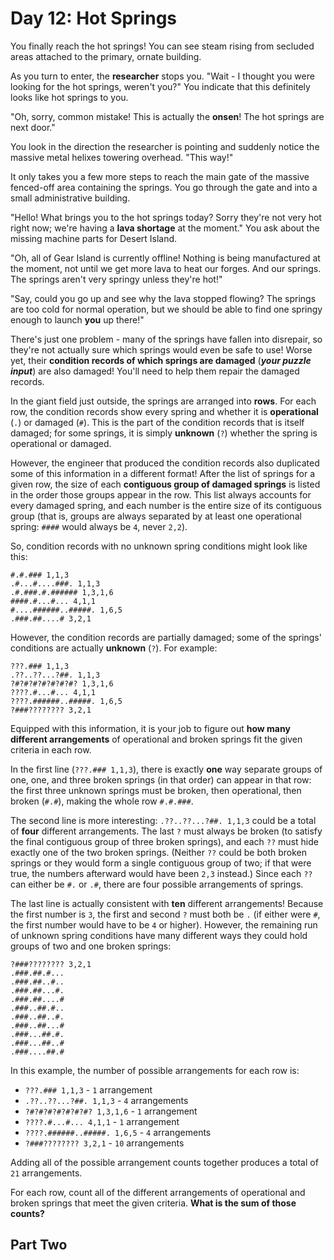 # Day 12: Hot Springs #

You finally reach the hot springs! You can see steam rising from secluded areas attached to the 
primary, ornate building.

As you turn to enter, the **researcher** stops you. "Wait - I thought you were looking for the hot 
springs, weren't you?" You indicate that this definitely looks like hot springs to you.

"Oh, sorry, common mistake! This is actually the **onsen**! The hot springs are next door."

You look in the direction the researcher is pointing and suddenly notice the massive metal helixes 
towering overhead. "This way!"

It only takes you a few more steps to reach the main gate of the massive fenced-off area containing 
the springs. You go through the gate and into a small administrative building.

"Hello! What brings you to the hot springs today? Sorry they're not very hot right now; we're 
having a **lava shortage** at the moment." You ask about the missing machine parts for Desert 
Island.

"Oh, all of Gear Island is currently offline! Nothing is being manufactured at the moment, not until 
we get more lava to heat our forges. And our springs. The springs aren't very springy unless 
they're hot!"

"Say, could you go up and see why the lava stopped flowing? The springs are too cold for normal 
operation, but we should be able to find one springy enough to launch **you** up there!"

There's just one problem - many of the springs have fallen into disrepair, so they're not actually 
sure which springs would even be safe to use! Worse yet, their **condition records of which springs 
are damaged** (**_your puzzle input_**) are also damaged! You'll need to help them repair the damaged 
records.

In the giant field just outside, the springs are arranged into **rows**. For each row, the condition 
records show every spring and whether it is **operational** (`.`) or damaged (`#`). This is the 
part of the condition records that is itself damaged; for some springs, it is simply **unknown** 
(`?`) whether 
the spring is operational or damaged.

However, the engineer that produced the condition records also duplicated some of this information 
in a different format! After the list of springs for a given row, the size of each **contiguous 
group of damaged springs** is listed in the order those groups appear in the row. This list always 
accounts for every damaged spring, and each number is the entire size of its contiguous group 
(that is, groups are always separated by at least one operational spring: `####` would always be 
`4`, never `2,2`).

So, condition records with no unknown spring conditions might look like this:

    #.#.### 1,1,3
    .#...#....###. 1,1,3
    .#.###.#.###### 1,3,1,6
    ####.#...#... 4,1,1
    #....######..#####. 1,6,5
    .###.##....# 3,2,1

However, the condition records are partially damaged; some of the springs' conditions are actually 
**unknown** (`?`). For example:

    ???.### 1,1,3
    .??..??...?##. 1,1,3
    ?#?#?#?#?#?#?#? 1,3,1,6
    ????.#...#... 4,1,1
    ????.######..#####. 1,6,5
    ?###???????? 3,2,1

Equipped with this information, it is your job to figure out **how many different arrangements** of 
operational and broken springs fit the given criteria in each row.

In the first line (`???.### 1,1,3`), there is exactly **one** way separate groups of one, one, and 
three broken springs (in that order) can appear in that row: the first three unknown springs must be 
broken, then operational, then broken (`#.#`), making the whole row `#.#.###`.

The second line is more interesting: `.??..??...?##. 1,1,3` could be a total of **four** different 
arrangements. The last `?` must always be broken (to satisfy the final contiguous group of three 
broken springs), and each `??` must hide exactly one of the two broken springs. (Neither `??` 
could be both broken springs or they would form a single contiguous group of two; if that were 
true, the numbers afterward would have been `2,3` instead.) Since each `??` can either be `#.` or 
`.#`, there are four possible arrangements of springs.

The last line is actually consistent with **ten** different arrangements! Because the first number 
is `3`, the first and second `?` must both be `.` (if either were `#`, the first number would have 
to be `4` or higher). However, the remaining run of unknown spring conditions have many different 
ways they could hold groups of two and one broken springs:

    ?###???????? 3,2,1
    .###.##.#...
    .###.##..#..
    .###.##...#.
    .###.##....#
    .###..##.#..
    .###..##..#.
    .###..##...#
    .###...##.#.
    .###...##..#
    .###....##.#

In this example, the number of possible arrangements for each row is:

- `???.### 1,1,3` - `1` arrangement
- `.??..??...?##. 1,1,3` - `4` arrangements
- `?#?#?#?#?#?#?#? 1,3,1,6` - `1` arrangement
- `????.#...#... 4,1,1` - `1` arrangement
- `????.######..#####. 1,6,5` - `4` arrangements
- `?###???????? 3,2,1` - `10` arrangements

Adding all of the possible arrangement counts together produces a total of `21` arrangements.

For each row, count all of the different arrangements of operational and broken springs that meet 
the given criteria. **What is the sum of those counts?**



## Part Two ##



